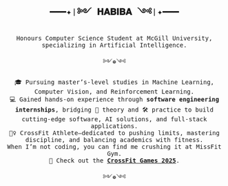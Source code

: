 <h2 align="center"><samp>━━━✦❘༻ 𝐇𝐀𝐁𝐈𝐁𝐀 ༺❘✦━━━</samp></h2>

<p align="center"><samp>
Honours Computer Science Student at McGill University, specializing in Artificial Intelligence.
</samp></p>
<p align="center"><samp>༻❁༺</samp></p>

<p align="center"><samp>
🎓 Pursuing master’s-level studies in Machine Learning, Computer Vision, and Reinforcement Learning.<br>
💻 Gained hands-on experience through <strong>software engineering internships</strong>, bridging 🧠 theory and 🛠️ practice to build cutting-edge software, AI solutions, and full-stack applications.<br>
🏋️‍♀️ CrossFit Athlete—dedicated to pushing limits, mastering discipline, and balancing academics with fitness.<br>
When I’m not coding, you can find me crushing it at MissFit Gym.<br>
🌟 Check out the <a href="https://games.crossfit.com/"><strong>CrossFit Games 2025</strong></a>.
</samp></p>

<p align="center"><samp>༻❁༺</samp></p>




